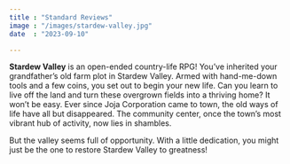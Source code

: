 ```yaml
---
title : "Standard Reviews"
image : "/images/stardew-valley.jpg"
date  : "2023-09-10"

---
```

__Stardew Valley__ is an open-ended country-life RPG! You’ve inherited your grandfather’s old farm plot in Stardew Valley. Armed with hand-me-down tools and a few coins, you set out to begin your new life. Can you learn to live off the land and turn these overgrown fields into a thriving home? It won’t be easy. Ever since Joja Corporation came to town, the old ways of life have all but disappeared. The community center, once the town’s most vibrant hub of activity, now lies in shambles. 

But the valley seems full of opportunity. With a little dedication, you might just be the one to restore Stardew Valley to greatness!